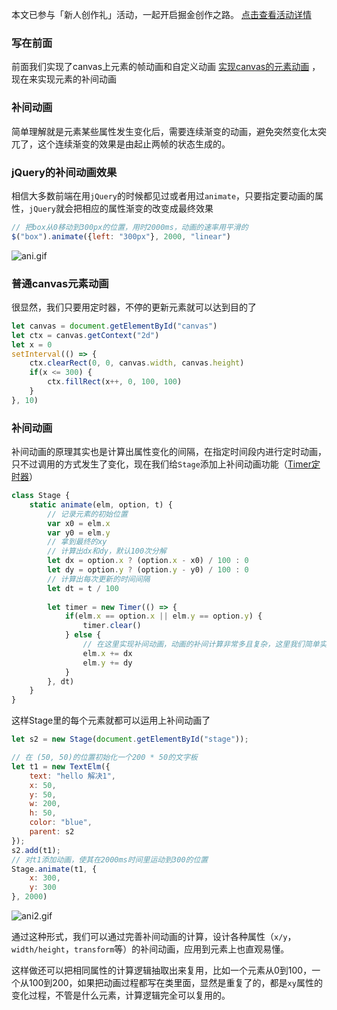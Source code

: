 本文已参与「新人创作礼」活动，一起开启掘金创作之路。 [点击查看活动详情](https://bytedance.feishu.cn/file/boxcndnBfio1QJ9mgK48s3SBWAU)

### 写在前面
前面我们实现了canvas上元素的帧动画和自定义动画 [实现canvas的元素动画](https://juejin.cn/post/7132311241606823966) ，现在来实现元素的补间动画

### 补间动画
简单理解就是元素某些属性发生变化后，需要连续渐变的动画，避免突然变化太突兀了，这个连续渐变的效果是由起止两帧的状态生成的。

### jQuery的补间动画效果
相信大多数前端在用`jQuery`的时候都见过或者用过`animate`，只要指定要动画的属性，`jQuery`就会把相应的属性渐变的改变成最终效果
```js
// 把box从0移动到300px的位置，用时2000ms，动画的速率用平滑的
$("box").animate({left: "300px"}, 2000, "linear")
```

![ani.gif](https://p6-juejin.byteimg.com/tos-cn-i-k3u1fbpfcp/1f193f6cf5674a62b2eeaf58222e407f~tplv-k3u1fbpfcp-watermark.image?)


### 普通canvas元素动画
很显然，我们只要用定时器，不停的更新元素就可以达到目的了
```js
let canvas = document.getElementById("canvas")
let ctx = canvas.getContext("2d")
let x = 0
setInterval(() => {
    ctx.clearRect(0, 0, canvas.width, canvas.height)
    if(x <= 300) {
        ctx.fillRect(x++, 0, 100, 100)
    }
}, 10)
```

### 补间动画
补间动画的原理其实也是计算出属性变化的间隔，在指定时间段内进行定时动画，只不过调用的方式发生了变化，现在我们给`Stage`添加上补间动画功能（[Timer定时器](https://juejin.cn/post/7132301878608478239)）
```js
class Stage {
    static animate(elm, option, t) {
        // 记录元素的初始位置
        var x0 = elm.x
        var y0 = elm.y
        // 拿到最终的xy
        // 计算出dx和dy，默认100次分解
        let dx = option.x ? (option.x - x0) / 100 : 0
        let dy = option.y ? (option.y - y0) / 100 : 0
        // 计算出每次更新的时间间隔
        let dt = t / 100
    
        let timer = new Timer(() => {
            if(elm.x == option.x || elm.y == option.y) {
                timer.clear()
            } else {
                // 在这里实现补间动画，动画的补间计算非常多且复杂，这里我们简单实现一个xy的补间
                elm.x += dx
                elm.y += dy
            }
        }, dt)
    }
}
```
这样Stage里的每个元素就都可以运用上补间动画了
```js
let s2 = new Stage(document.getElementById("stage"));

// 在 (50, 50)的位置初始化一个200 * 50的文字板
let t1 = new TextElm({
    text: "hello 解决1",
    x: 50,
    y: 50,
    w: 200,
    h: 50,
    color: "blue",
    parent: s2
});
s2.add(t1);
// 对t1添加动画，使其在2000ms时间里运动到300的位置
Stage.animate(t1, {
    x: 300,
    y: 300
}, 2000)
```

![ani2.gif](https://p6-juejin.byteimg.com/tos-cn-i-k3u1fbpfcp/8d9f49da2856418c90b9e708ea6af756~tplv-k3u1fbpfcp-watermark.image?)


通过这种形式，我们可以通过完善补间动画的计算，设计各种属性（`x/y`，`width/height`，`transform`等）的补间动画，应用到元素上也直观易懂。

这样做还可以把相同属性的计算逻辑抽取出来复用，比如一个元素从0到100，一个从100到200，如果把动画过程都写在类里面，显然是重复了的，都是`xy`属性的变化过程，不管是什么元素，计算逻辑完全可以复用的。









